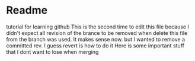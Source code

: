 # Readme
tutorial for learning github
This is the second time to edit this file because I didn't expect all revision of the brance to be removed when delete this file from the branch was used. It makes sense now. but I wanted to remove a committed rev. I guess revert is how to do it
Here is some important stuff that I dont want to lose when merging
